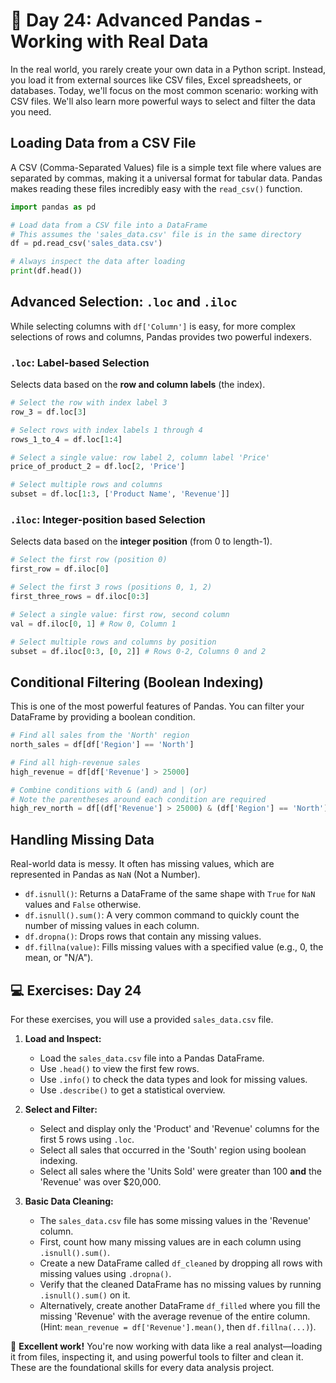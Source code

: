 # 📘 Day 24: Advanced Pandas - Working with Real Data

In the real world, you rarely create your own data in a Python script. Instead, you load it from external sources like CSV files, Excel spreadsheets, or databases. Today, we'll focus on the most common scenario: working with CSV files. We'll also learn more powerful ways to select and filter the data you need.

## Loading Data from a CSV File

A CSV (Comma-Separated Values) file is a simple text file where values are separated by commas, making it a universal format for tabular data. Pandas makes reading these files incredibly easy with the `read_csv()` function.

```python
import pandas as pd

# Load data from a CSV file into a DataFrame
# This assumes the 'sales_data.csv' file is in the same directory
df = pd.read_csv('sales_data.csv')

# Always inspect the data after loading
print(df.head())
```

## Advanced Selection: `.loc` and `.iloc`

While selecting columns with `df['Column']` is easy, for more complex selections of rows and columns, Pandas provides two powerful indexers.

### `.loc`: Label-based Selection

Selects data based on the **row and column labels** (the index).

```python
# Select the row with index label 3
row_3 = df.loc[3]

# Select rows with index labels 1 through 4
rows_1_to_4 = df.loc[1:4]

# Select a single value: row label 2, column label 'Price'
price_of_product_2 = df.loc[2, 'Price']

# Select multiple rows and columns
subset = df.loc[1:3, ['Product Name', 'Revenue']]
```

### `.iloc`: Integer-position based Selection

Selects data based on the **integer position** (from 0 to length-1).

```python
# Select the first row (position 0)
first_row = df.iloc[0]

# Select the first 3 rows (positions 0, 1, 2)
first_three_rows = df.iloc[0:3]

# Select a single value: first row, second column
val = df.iloc[0, 1] # Row 0, Column 1

# Select multiple rows and columns by position
subset = df.iloc[0:3, [0, 2]] # Rows 0-2, Columns 0 and 2
```

## Conditional Filtering (Boolean Indexing)

This is one of the most powerful features of Pandas. You can filter your DataFrame by providing a boolean condition.

```python
# Find all sales from the 'North' region
north_sales = df[df['Region'] == 'North']

# Find all high-revenue sales
high_revenue = df[df['Revenue'] > 25000]

# Combine conditions with & (and) and | (or)
# Note the parentheses around each condition are required
high_rev_north = df[(df['Revenue'] > 25000) & (df['Region'] == 'North')]
```

## Handling Missing Data

Real-world data is messy. It often has missing values, which are represented in Pandas as `NaN` (Not a Number).

* `df.isnull()`: Returns a DataFrame of the same shape with `True` for `NaN` values and `False` otherwise.
* `df.isnull().sum()`: A very common command to quickly count the number of missing values in each column.
* `df.dropna()`: Drops rows that contain any missing values.
* `df.fillna(value)`: Fills missing values with a specified value (e.g., 0, the mean, or "N/A").

## 💻 Exercises: Day 24

For these exercises, you will use a provided `sales_data.csv` file.

1. **Load and Inspect:**
    * Load the `sales_data.csv` file into a Pandas DataFrame.
    * Use `.head()` to view the first few rows.
    * Use `.info()` to check the data types and look for missing values.
    * Use `.describe()` to get a statistical overview.

2. **Select and Filter:**
    * Select and display only the 'Product' and 'Revenue' columns for the first 5 rows using `.loc`.
    * Select all sales that occurred in the 'South' region using boolean indexing.
    * Select all sales where the 'Units Sold' were greater than 100 **and** the 'Revenue' was over $20,000.

3. **Basic Data Cleaning:**
    * The `sales_data.csv` file has some missing values in the 'Revenue' column.
    * First, count how many missing values are in each column using `.isnull().sum()`.
    * Create a new DataFrame called `df_cleaned` by dropping all rows with missing values using `.dropna()`.
    * Verify that the cleaned DataFrame has no missing values by running `.isnull().sum()` on it.
    * Alternatively, create another DataFrame `df_filled` where you fill the missing 'Revenue' with the average revenue of the entire column. (Hint: `mean_revenue = df['Revenue'].mean()`, then `df.fillna(...)`).

🎉 **Excellent work!** You're now working with data like a real analyst—loading it from files, inspecting it, and using powerful tools to filter and clean it. These are the foundational skills for every data analysis project.
